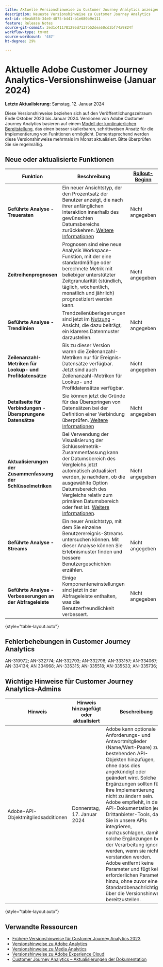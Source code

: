 ```yaml
---
title: Aktuelle Versionshinweise zu Customer Journey Analytics anzeigen
description: Neueste Versionshinweise zu Customer Journey Analytics
exl-id: e8eab856-34e0-4875-b441-b1e680b9e111
feature: Release Notes
source-git-commit: 3ed1c411781295d7137b52dea60cd2bf74a9824f
workflow-type: tm+mt
source-wordcount: '487'
ht-degree: 29%

---
```


# Aktuelle Adobe Customer Journey Analytics-Versionshinweise (Januar 2024)

**Letzte Aktualisierung:** Samstag, 12. Januar 2024

Diese Versionshinweise beziehen sich auf den Veröffentlichungszeitraum Ende Oktober 2023 bis Januar 2024. Versionen von Adobe Customer Journey Analytics basieren auf einem [Modell der kontinuierlichen Bereitstellung](releases.md), das einen besser skalierbaren, schrittweisen Ansatz für die Implementierung von Funktionen ermöglicht. Dementsprechend werden diese Versionshinweise mehrmals im Monat aktualisiert. Bitte überprüfen Sie sie regelmäßig.

## Neue oder aktualisierte Funktionen

| Funktion | Beschreibung | [Rollout-Beginn](releases.md) | [Allgemeine Verfügbarkeit](releases.md) |
| ----------- | ---------- | ------- | ---- |
| **Geführte Analyse - Treueraten** | Ein neuer Ansichtstyp, der den Prozentsatz der Benutzer anzeigt, die nach ihrer anfänglichen Interaktion innerhalb des gewünschten Datumsbereichs zurückkehren. [Weitere Informationen](../guided-analysis/types/retention-rates.md) | Nicht angegeben | Dienstag, 8. Januar 2024 |
| **Zeitreihenprognosen** | Prognosen sind eine neue Analysis Workspace-Funktion, mit der eine standardmäßige oder berechnete Metrik mit beliebiger unterstützter Zeitgranularität (stündlich, täglich, wöchentlich, monatlich und jährlich) prognostiziert werden kann. | Nicht angegeben | Donnerstag, 17. Januar 2024 |
| **Geführte Analyse - Trendlinien** | Trendzeilenüberlagerungen sind jetzt im [Nutzung](/help/guided-analysis/types/usage.md) -Ansicht, die dazu beiträgt, ein klareres Datenmuster darzustellen. | Nicht angegeben | Donnerstag, 17. Januar 2024 |
| **Zeilenanzahl-Metriken für Lookup- und Profildatensätze** | Bis zu dieser Version waren die Zeilenanzahl-Metriken nur für Ereignis-Datensätze verfügbar. Jetzt sind auch Zeilenanzahl-Metriken für Lookup- und Profildatensätze verfügbar. | Nicht angegeben | Donnerstag, 17. Januar 2024 |
| **Detailseite für Verbindungen - Übersprungene Datensätze** | Sie können jetzt die Gründe für das Überspringen von Datensätzen bei der Definition einer Verbindung überprüfen. [Weitere Informationen](../connections/manage-connections.md) | Nicht angegeben | Donnerstag, 17. Januar 2024 |
| **Aktualisierungen der Zusammenfassung der Schlüsselmetriken** | Bei Verwendung der Visualisierung der Schlüsselmetrik-Zusammenfassung kann der Datumsbereich des Vergleichs jetzt automatisch aktualisiert werden, je nachdem, ob die ausgewählte Option Datumsbereich des Vergleichs relativ zum primären Datumsbereich oder fest ist. [Weitere Informationen](/help/analysis-workspace/visualizations/key-metric.md). | Nicht angegeben | Donnerstag, 17. Januar 2024 |
| **Geführte Analyse - Streams** | Ein neuer Ansichtstyp, mit dem Sie einzelne Benutzerereignis-Streams untersuchen können. Mit dieser Analyse können Sie Erlebnismuster finden und bessere Benutzergeschichten erzählen. | Nicht angegeben | Donnerstag, 31. Januar 2024 |
| **Geführte Analyse - Verbesserungen an der Abfrageleiste** | Einige Komponenteneinstellungen sind jetzt in der Abfrageleiste enthalten, was die Benutzerfreundlichkeit verbessert. | Nicht angegeben | Donnerstag, 31. Januar 2024 |

{style="table-layout:auto"}

## Fehlerbehebungen in Customer Journey Analytics

AN-310972; AN-332774; AN-332793; AN-332796; AN-333157; AN-334067; AN-334134; AN 334968; AN-335315; AN-335518; AN-335533; AN-335736;

## Wichtige Hinweise für Customer Journey Analytics-Admins

| Hinweis | Hinweis hinzugefügt oder aktualisiert | Beschreibung |
| --- | --- | --- |
| Adobe-API-Objektmitgliedsadditionen | Donnerstag, 17. Januar 2024 | Adobe kann optionale Anforderungs- und Antwortmitglieder (Name/Wert-Paare) zu bestehenden API-Objekten hinzufügen, ohne dass dies angekündigt oder geändert wird. Solche Ergänzungen sollten für Ihre Implementierung nicht zu ändern sein. Adobe empfiehlt, in der API-Dokumentation jedes Drittanbieter-Tools, das Sie in unsere APIs integrieren, nachzuschlagen, damit solche Ergänzungen bei der Verarbeitung ignoriert werden, wenn sie nicht verstanden werden. Adobe entfernt keine Parameter und fügt keine erforderlichen Parameter hinzu, ohne zuvor eine Standardbenachrichtigung über die Versionshinweise bereitzustellen. |

{style="table-layout:auto"}

## Verwandte Ressourcen

* [Frühere Versionshinweise für Customer Journey Analytics 2023](/help/release-notes/2023.md)
* [Versionshinweise zu Adobe Analytics](https://experienceleague.adobe.com/docs/analytics/release-notes/latest.html?lang=de)
* [Versionshinweise zu Media Analytics](https://experienceleague.adobe.com/docs/media-analytics/using/additional-resources/release-notes.html?lang=de)
* [Versionshinweise zu Adobe Experience Cloud](https://experienceleague.adobe.com/docs/release-notes/experience-cloud/current.html?lang=de)
* [Customer Journey Analytics – Aktualisierungen der Dokumentation](/help/release-notes/doc-changes.md)
